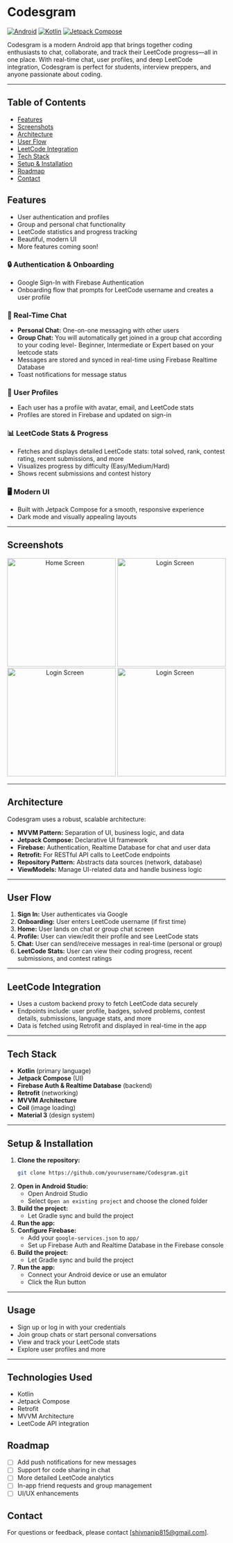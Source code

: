 # Codesgram

[![Android](https://img.shields.io/badge/platform-Android-green?logo=android)](https://developer.android.com/) [![Kotlin](https://img.shields.io/badge/language-Kotlin-blueviolet?logo=kotlin)](https://kotlinlang.org/) [![Jetpack Compose](https://img.shields.io/badge/UI-Jetpack%20Compose-ff69b4?logo=jetpack-compose)](https://developer.android.com/jetpack/compose)

Codesgram is a modern Android app that brings together coding enthusiasts to chat, collaborate, and track their LeetCode progress—all in one place. With real-time chat, user profiles, and deep LeetCode integration, Codesgram is perfect for students, interview preppers, and anyone passionate about coding.

---

## Table of Contents

- [Features](#features)
- [Screenshots](#screenshots)
- [Architecture](#architecture)
- [User Flow](#user-flow)
- [LeetCode Integration](#leetcode-integration)
- [Tech Stack](#tech-stack)
- [Setup & Installation](#setup--installation)
- [Roadmap](#roadmap)
- [Contact](#contact)


## Features

- User authentication and profiles
- Group and personal chat functionality
- LeetCode statistics and progress tracking
- Beautiful, modern UI
- More features coming soon!


### 🔒 Authentication & Onboarding
- Google Sign-In with Firebase Authentication
- Onboarding flow that prompts for LeetCode username and creates a user profile

### 💬 Real-Time Chat
- **Personal Chat:** One-on-one messaging with other users
- **Group Chat:** You will automatically get joined in a group chat according to your coding level- Beginner, Intermediate or Expert based on your leetcode stats
-  Messages are stored and synced in real-time using Firebase Realtime Database
- Toast notifications for message status

### 👤 User Profiles
- Each user has a profile with avatar, email, and LeetCode stats
- Profiles are stored in Firebase and updated on sign-in

### 📊 LeetCode Stats & Progress
- Fetches and displays detailed LeetCode stats: total solved, rank, contest rating, recent submissions, and more
- Visualizes progress by difficulty (Easy/Medium/Hard)
- Shows recent submissions and contest history

### 🖥️ Modern UI
- Built with Jetpack Compose for a smooth, responsive experience
- Dark mode and visually appealing layouts

---

## Screenshots

<!-- Add screenshots of your app here -->
<p align="center">
  <img src="assets/screens/1.jpg" alt="Home Screen" width="250"/>
  <img src="assets/screens/4.jpg" alt="Login Screen" width="250"/>
  <img src="assets/screens/2.jpg" alt="Login Screen" width="250"/>
   <img src="assets/screens/3.jpg" alt="Login Screen" width="250"/>
  <!-- Add more screenshots as needed -->
</p>

---

## Architecture

Codesgram uses a robust, scalable architecture:

- **MVVM Pattern:** Separation of UI, business logic, and data
- **Jetpack Compose:** Declarative UI framework
- **Firebase:** Authentication, Realtime Database for chat and user data
- **Retrofit:** For RESTful API calls to LeetCode endpoints
- **Repository Pattern:** Abstracts data sources (network, database)
- **ViewModels:** Manage UI-related data and handle business logic

---

## User Flow

1. **Sign In:** User authenticates via Google
2. **Onboarding:** User enters LeetCode username (if first time)
3. **Home:** User lands on chat or group chat screen
4. **Profile:** User can view/edit their profile and see LeetCode stats
5. **Chat:** User can send/receive messages in real-time (personal or group)
6. **LeetCode Stats:** User can view their coding progress, recent submissions, and contest ratings

---

## LeetCode Integration

- Uses a custom backend proxy to fetch LeetCode data securely
- Endpoints include: user profile, badges, solved problems, contest details, submissions, language stats, and more
- Data is fetched using Retrofit and displayed in real-time in the app

---

## Tech Stack

- **Kotlin** (primary language)
- **Jetpack Compose** (UI)
- **Firebase Auth & Realtime Database** (backend)
- **Retrofit** (networking)
- **MVVM Architecture**
- **Coil** (image loading)
- **Material 3** (design system)

---

## Setup & Installation

1. **Clone the repository:**
   ```bash
   git clone https://github.com/yourusername/Codesgram.git
   ```
2. **Open in Android Studio:**
   - Open Android Studio
   - Select `Open an existing project` and choose the cloned folder
3. **Build the project:**
   - Let Gradle sync and build the project
4. **Run the app:**
3. **Configure Firebase:**
   - Add your `google-services.json` to `app/`
   - Set up Firebase Auth and Realtime Database in the Firebase console
4. **Build the project:**
   - Let Gradle sync and build the project
5. **Run the app:**
   - Connect your Android device or use an emulator
   - Click the Run button

---

## Usage
- Sign up or log in with your credentials
- Join group chats or start personal conversations
- View and track your LeetCode stats
- Explore user profiles and more

---

## Technologies Used
- Kotlin
- Jetpack Compose
- Retrofit
- MVVM Architecture
- LeetCode API integration

## Roadmap

- [ ] Add push notifications for new messages
- [ ] Support for code sharing in chat
- [ ] More detailed LeetCode analytics
- [ ] In-app friend requests and group management
- [ ] UI/UX enhancements

## Contact
For questions or feedback, please contact [shivnanip815@gmail.com].

